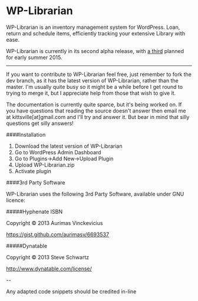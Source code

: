 # WP-Librarian

WP-Librarian is an inventory management system for WordPress. Loan, return and schedule items, efficiently tracking your extensive Library with ease.

WP-Librarian is currently in its second alpha release, with [a third](https://github.com/kittsville/WP-Librarian/wiki/V3-Badger-Claw) planned for early summer 2015.

----

If you want to contribute to WP-Librarian feel free, just remember to fork the dev branch, as it has the latest version of WP-Librarian, rather than the master. I'm usually quite busy so it might be a while before I get round to trying to merge it, but I appreciate help from those that wish to give it.

The documentation is currently quite sparce, but it's being worked on. If you have questions that reading the source doesn't answer then email me at kittsville[at]gmail.com and I'll try and answer it. But bear in mind that silly questions get silly answers!

####Installation

1. Download the latest version of WP-Librarian
2. Go to WordPress Admin Dashboard
3. Go to Plugins->Add New->Upload Plugin
4. Upload WP-Librarian.zip
5. Activate plugin

####3rd Party Software

WP-Librarian uses the following 3rd Party Software, available under GNU licence:


#####Hyphenate ISBN

Copyright © 2013 Aurimas Vinckevicius

https://gist.github.com/aurimasv/6693537


#####Dynatable

Copyright © 2013  Steve Schwartz

http://www.dynatable.com/license/

--

Any adapted code snippets should be credited in-line
